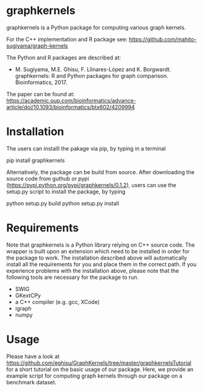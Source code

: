 

# graphkernels 

graphkernels is a Python package for computing various graph kernels. 

For the C++ implementation and R package see: https://github.com/mahito-sugiyama/graph-kernels

The Python and R packages are described at:

- M. Sugiyama, M.E. Ghisu, F. Llinares-López and K. Borgwardt. graphkernels: R and Python packages for graph comparison. Bioinformatics, 2017. 

The paper can be found at: https://academic.oup.com/bioinformatics/advance-article/doi/10.1093/bioinformatics/btx602/4209994 

# Installation

The users can installl the pakage via pip, by typing in a terminal

pip install graphkernels 

Alternatively, the package can be build from source. After downloading the source code from guthub or pypi (https://pypi.python.org/pypi/graphkernels/0.1.2), users can use the setup.py script to install the package, by typing

python setup.py build
python setup.py install 

# Requirements

Note that graphkernels is a Python library relying on C++ source code. The wrapper is built upon an extension  which need to be installed in order for the package to work. The installation described above will automatically install all the requirements for you and place them in the correct path. If you experience problems with the installation above, please note that the following tools are necessary for the package to run. 

- SWIG
- GKextCPy
- a C++ compiler (e.g. gcc, XCode)
- igraph
- numpy

# Usage

Please have a look at https://github.com/eghisu/GraphKernels/tree/master/graphkernelsTutorial for a short tutorial on the basic usage of our package. Here, we provide an example script for computing graph kernels through our package on a benchmark dataset. 

